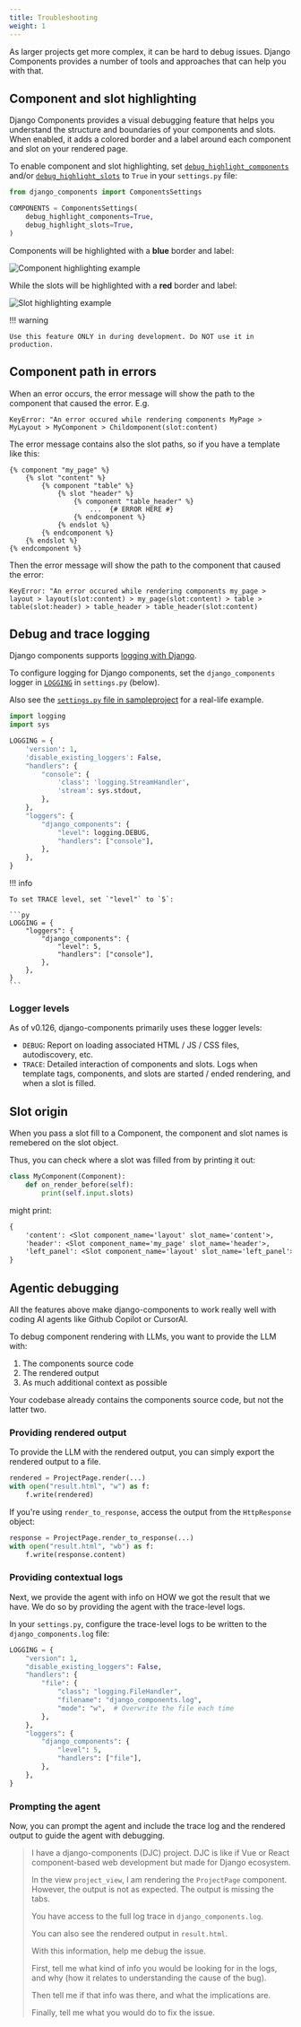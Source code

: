```yaml
---
title: Troubleshooting
weight: 1
---
```


As larger projects get more complex, it can be hard to debug issues. Django Components provides a number of tools and approaches that can help you with that.

## Component and slot highlighting

Django Components provides a visual debugging feature that helps you understand the structure and boundaries of your components and slots. When enabled, it adds a colored border and a label around each component and slot on your rendered page.

To enable component and slot highlighting, set
[`debug_highlight_components`](../../../reference/settings/#django_components.app_settings.ComponentsSettings.debug_highlight_components)
and/or [`debug_highlight_slots`](../../../reference/settings/#django_components.app_settings.ComponentsSettings.debug_highlight_slots)
to `True` in your `settings.py` file:

```python
from django_components import ComponentsSettings

COMPONENTS = ComponentsSettings(
    debug_highlight_components=True,
    debug_highlight_slots=True,
)
```

Components will be highlighted with a **blue** border and label:

![Component highlighting example](../../images/debug-highlight-components.png)

While the slots will be highlighted with a **red** border and label:

![Slot highlighting example](../../images/debug-highlight-slots.png)

!!! warning

    Use this feature ONLY in during development. Do NOT use it in production.

## Component path in errors

When an error occurs, the error message will show the path to the component that
caused the error. E.g.

```
KeyError: "An error occured while rendering components MyPage > MyLayout > MyComponent > Childomponent(slot:content)
```

The error message contains also the slot paths, so if you have a template like this:

```django
{% component "my_page" %}
    {% slot "content" %}
        {% component "table" %}
            {% slot "header" %}
                {% component "table_header" %}
                    ...  {# ERROR HERE #}
                {% endcomponent %}
            {% endslot %}
        {% endcomponent %}
    {% endslot %}
{% endcomponent %}
```

Then the error message will show the path to the component that caused the error:

```
KeyError: "An error occured while rendering components my_page > layout > layout(slot:content) > my_page(slot:content) > table > table(slot:header) > table_header > table_header(slot:content)
```

## Debug and trace logging

Django components supports [logging with Django](https://docs.djangoproject.com/en/5.0/howto/logging/#logging-how-to).

To configure logging for Django components, set the `django_components` logger in
[`LOGGING`](https://docs.djangoproject.com/en/5.1/ref/settings/#std-setting-LOGGING)
in `settings.py` (below).

Also see the [`settings.py` file in sampleproject](https://github.com/django-components/django-components/blob/master/sampleproject/sampleproject/settings.py) for a real-life example.

```py
import logging
import sys

LOGGING = {
    'version': 1,
    'disable_existing_loggers': False,
    "handlers": {
        "console": {
            'class': 'logging.StreamHandler',
            'stream': sys.stdout,
        },
    },
    "loggers": {
        "django_components": {
            "level": logging.DEBUG,
            "handlers": ["console"],
        },
    },
}
```

!!! info

    To set TRACE level, set `"level"` to `5`:

    ```py
    LOGGING = {
        "loggers": {
            "django_components": {
                "level": 5,
                "handlers": ["console"],
            },
        },
    }
    ```

### Logger levels

As of v0.126, django-components primarily uses these logger levels:

- `DEBUG`: Report on loading associated HTML / JS / CSS files, autodiscovery, etc.
- `TRACE`: Detailed interaction of components and slots. Logs when template tags,
  components, and slots are started / ended rendering, and when a slot is filled.

## Slot origin

When you pass a slot fill to a Component, the component and slot names is remebered
on the slot object.

Thus, you can check where a slot was filled from by printing it out:

```python
class MyComponent(Component):
    def on_render_before(self):
        print(self.input.slots)
```

might print:

```txt
{
    'content': <Slot component_name='layout' slot_name='content'>,
    'header': <Slot component_name='my_page' slot_name='header'>,
    'left_panel': <Slot component_name='layout' slot_name='left_panel'>,
}
```

## Agentic debugging

All the features above make django-components to work really well with coding AI agents
like Github Copilot or CursorAI.

To debug component rendering with LLMs, you want to provide the LLM with:

1. The components source code
2. The rendered output
3. As much additional context as possible

Your codebase already contains the components source code, but not the latter two.

### Providing rendered output

To provide the LLM with the rendered output, you can simply export the rendered output to a file.

```python
rendered = ProjectPage.render(...)
with open("result.html", "w") as f:
    f.write(rendered)
```

If you're using `render_to_response`, access the output from the `HttpResponse` object:

```python
response = ProjectPage.render_to_response(...)
with open("result.html", "wb") as f:
    f.write(response.content)
```

### Providing contextual logs

Next, we provide the agent with info on HOW we got the result that we have. We do so
by providing the agent with the trace-level logs.

In your `settings.py`, configure the trace-level logs to be written to the `django_components.log` file:

```python
LOGGING = {
    "version": 1,
    "disable_existing_loggers": False,
    "handlers": {
        "file": {
            "class": "logging.FileHandler",
            "filename": "django_components.log",
            "mode": "w",  # Overwrite the file each time
        },
    },
    "loggers": {
        "django_components": {
            "level": 5,
            "handlers": ["file"],
        },
    },
}
```

### Prompting the agent

Now, you can prompt the agent and include the trace log and the rendered output to guide the agent with debugging.

> I have a django-components (DJC) project. DJC is like if Vue or React component-based web development but made for Django ecosystem.
> 
> In the view `project_view`, I am rendering the `ProjectPage` component. However, the output is not as expected.
> The output is missing the tabs.
>
> You have access to the full log trace in `django_components.log`.
>
> You can also see the rendered output in `result.html`.
>
> With this information, help me debug the issue.
>
> First, tell me what kind of info you would be looking for in the logs, and why (how it relates to understanding the cause of the bug).
>
> Then tell me if that info was there, and what the implications are.
>
> Finally, tell me what you would do to fix the issue.
